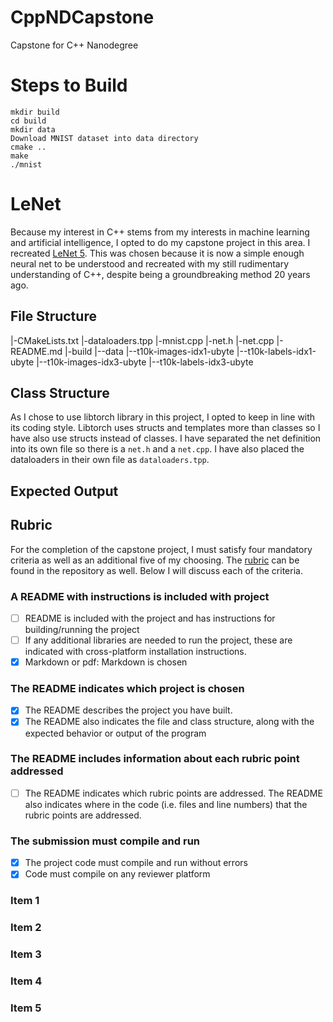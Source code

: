 # CppNDCapstone
Capstone for C++ Nanodegree

# Steps to Build

    mkdir build
    cd build
    mkdir data
    Download MNIST dataset into data directory
    cmake ..
    make
    ./mnist


# LeNet

Because my interest in C++ stems from my interests in machine learning and artificial intelligence, I opted to do my capstone project in this area.  I recreated [LeNet 5](http://yann.lecun.com/exdb/publis/pdf/lecun-01a.pdf).  This was chosen because it is now a simple enough neural net to be understood and recreated with my still rudimentary understanding of C++, despite being a groundbreaking method 20 years ago.

## File Structure

|-CMakeLists.txt
|-dataloaders.tpp
|-mnist.cpp
|-net.h
|-net.cpp
|-README.md
|-build
|--data
|--t10k-images-idx1-ubyte
|--t10k-labels-idx1-ubyte
|--t10k-images-idx3-ubyte
|--t10k-labels-idx3-ubyte

## Class Structure
As I chose to use libtorch library in this project, I opted to keep in line with its coding style.  Libtorch uses structs and templates more than classes so I have also use structs instead of classes.  I have separated the net definition into its own file so there is a `net.h` and a `net.cpp`.  I have also placed the dataloaders in their own file as `dataloaders.tpp`.  

## Expected Output



## Rubric

For the completion of the capstone project, I must satisfy four mandatory criteria as well as an additional five of my choosing.  The [rubric](./UdacityCapstoneRubric.pdf) can be found in the repository as well.  Below I will discuss each of the criteria.

### A README with instructions is included with project

 - [ ] README is included with the project and has instructions for building/running the project
 - [ ] If any additional libraries are needed to run the project, these are indicated with cross-platform installation instructions.
 - [x] Markdown or pdf: Markdown is chosen

### The README indicates which project is chosen

 - [x] The README describes the project you have built.
 - [x] The README also indicates the file and class structure, along with the expected behavior or output of the program

### The README includes information about each rubric point addressed

 - [ ] The README indicates which rubric points are addressed.  The README also indicates where in the code (i.e. files and line numbers) that the rubric points are addressed.

### The submission must compile and run

 - [x] The project code must compile and run without errors
 - [x] Code must compile on any reviewer platform

### Item 1



### Item 2



### Item 3

### Item 4
### Item 5
